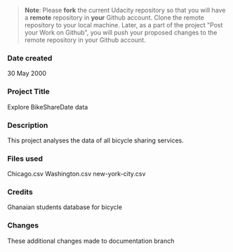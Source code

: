 >**Note**: Please **fork** the current Udacity repository so that you will have a **remote** repository in **your** Github account. Clone the remote repository to your local machine. Later, as a part of the project "Post your Work on Github", you will push your proposed changes to the remote repository in your Github account.

### Date created
30 May 2000

### Project Title
Explore BikeShareDate data

### Description
This project analyses the data of all  bicycle sharing services.

### Files used
Chicago.csv
Washington.csv
new-york-city.csv

### Credits
Ghanaian students  database for bicycle

### Changes
These additional changes made to documentation branch


